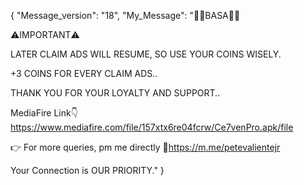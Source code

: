 {
    "Message_version": "18",
    "My_Message": "📌📌BASA📌📌
 
⚠️IMPORTANT⚠️

LATER CLAIM ADS WILL RESUME, SO USE YOUR COINS WISELY. 

+3 COINS FOR EVERY CLAIM ADS..

THANK YOU FOR YOUR LOYALTY AND SUPPORT..

MediaFire Link👇
https://www.mediafire.com/file/157xtx6re04fcrw/Ce7venPro.apk/file
    
👉 For more queries, pm me directly
🔗https://m.me/petevalientejr

Your Connection is OUR PRIORITY."
}
